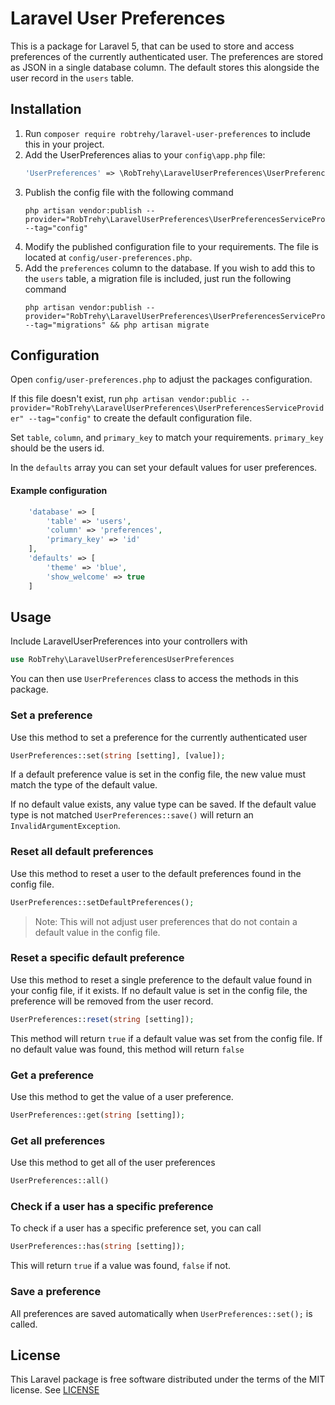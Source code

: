 # Laravel User Preferences

This is a package for Laravel 5, that can be used to store and access preferences of the currently authenticated user.
The preferences are stored as JSON in a single database column. The default stores this alongside the user record in 
the `users` table.

## Installation
1. Run `composer require robtrehy/laravel-user-preferences` to include this in your project.
2. Add the UserPreferences alias to your `config\app.php` file:
    ```PHP
    'UserPreferences' => \RobTrehy\LaravelUserPreferences\UserPreferences::class,
    ```
3. Publish the config file with the following command
    ```
    php artisan vendor:publish --provider="RobTrehy\LaravelUserPreferences\UserPreferencesServiceProvider" --tag="config"
    ```
4. Modify the published configuration file to your requirements. The file is located at `config/user-preferences.php`.
5. Add the `preferences` column to the database. If you wish to add this to the `users` table, a migration file is 
included, just run the following command
    ```
    php artisan vendor:publish --provider="RobTrehy\LaravelUserPreferences\UserPreferencesServiceProvider" --tag="migrations" && php artisan migrate
    ```
    
## Configuration
Open `config/user-preferences.php` to adjust the packages configuration. 

If this file doesn't exist, run 
`php artisan vendor:public --provider="RobTrehy\LaravelUserPreferences\UserPreferencesServiceProvider" --tag="config"` 
to create the default configuration file.

Set `table`, `column`, and `primary_key` to match your requirements. `primary_key` should be the users id.

In the `defaults` array you can set your default values for user preferences.

#### Example configuration
```PHP
    'database' => [
        'table' => 'users',
        'column' => 'preferences',
        'primary_key' => 'id'
    ],
    'defaults' => [
        'theme' => 'blue',
        'show_welcome' => true
    ]
```

## Usage
Include LaravelUserPreferences into your controllers with
``` PHP
use RobTrehy\LaravelUserPreferencesUserPreferences
```
You can then use `UserPreferences` class to access the methods in this package.

### Set a preference
Use this method to set a preference for the currently authenticated user
```PHP
UserPreferences::set(string [setting], [value]);
```
If a default preference value is set in the config file, the new value must match the type of the default value. 

If no default value exists, any value type can be saved. If the default value type is not matched 
`UserPreferences::save()` will return an `InvalidArgumentException`.

### Reset all default preferences
Use this method to reset a user to the default preferences found in the config file.
```PHP
UserPreferences::setDefaultPreferences();
```
> Note: This will not adjust user preferences that do not contain a default value in the config file.

### Reset a specific default preference
Use this method to reset a single preference to the default value found in your config file, if it exists.
If no default value is set in the config file, the preference will be removed from the user record.
```PHP
UserPreferences::reset(string [setting]);
```
This method will return `true` if a default value was set from the config file. 
If no default value was found, this method will return `false`

### Get a preference
Use this method to get the value of a user preference.
```PHP
UserPreferences::get(string [setting]);
```

### Get all preferences
Use this method to get all of the user preferences
```PHP
UserPreferences::all()
```

### Check if a user has a specific preference
To check if a user has a specific preference set, you can call
```PHP
UserPreferences::has(string [setting]);
```
This will return `true` if a value was found, `false` if not.

### Save a preference
All preferences are saved automatically when `UserPreferences::set();` is called.

## License
This Laravel package is free software distributed under the terms of the MIT license.
See [LICENSE](LICENSE)

